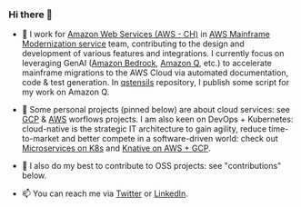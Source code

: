 ### Hi there 👋

- 🔭 I work for [Amazon Web Services (AWS - CH)](https://www.linkedin.com/in/ddurand/) in [AWS Mainframe Modernization service](https://aws.amazon.com/mainframe-modernization/) team, contributing to the design and development of various features and integrations. I currently focus on leveraging GenAI ([Amazon Bedrock](https://aws.amazon.com/bedrock/), [Amazon Q](https://aws.amazon.com/q/), etc.) to accelerate mainframe migrations to the AWS Cloud via automated documentation, code & test generation. In [qstensils](https://github.com/didier-durand/knative-on-cloud-kubernetes) repository, I publish some script for my work on Amazon Q.

- 🔭 Some personal projects (pinned below) are about cloud services: see [GCP](https://github.com/didier-durand/gcp-workflows-on-github) & [AWS](https://github.com/didier-durand/aws-workflows-on-github) worflows projects. I am also keen on DevOps + Kubernetes: cloud-native is the strategic IT architecture to gain agility, reduce time-to-market and better compete in a software-driven world: check out [Microservices on K8s](https://github.com/didier-durand/microservices-on-cloud-kubernetes) and [Knative on AWS + GCP](https://github.com/didier-durand/knative-on-cloud-kubernetes). 

- 👯 I also do my best to contribute to OSS projects: see "contributions" below.

- 📫 You can reach me via [Twitter](https://twitter.com/didierdurand) or [LinkedIn](https://www.linkedin.com/in/ddurand/).

<!--
**didier-durand/didier-durand** is a ✨ _special_ ✨ repository because its `README.md` (this file) appears on your GitHub profile.

Here are some ideas to get you started:

- 🔭 I’m currently working on ...
- 🌱 I’m currently learning ...
- 👯 I’m looking to collaborate on ...
- 🤔 I’m looking for help with ...
- 💬 Ask me about ...
- 📫 How to reach me: ...
- 😄 Pronouns: ...
- ⚡ Fun fact: ...
-->
